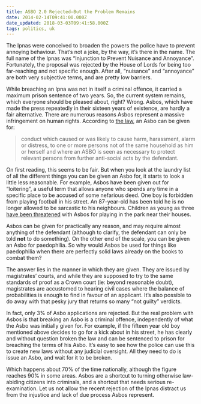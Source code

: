 ```yaml
---
title: ASBO 2.0 Rejected—But the Problem Remains
date: 2014-02-14T09:41:00.000Z
date_updated: 2018-03-03T09:41:58.000Z
tags: politics, uk
---
```


The Ipnas were conceived to broaden the powers the police have to prevent annoying behaviour. That’s not a joke, by the way, it’s there in the name. The full name of the Ipnas was “Injunction to Prevent Nuisance and Annoyance”. Fortunately, the proposal was rejected by the House of Lords for being too far-reaching and not specific enough. After all, “nuisance” and “annoyance” are both very subjective terms, and are pretty low barriers.

While breaching an Ipna was not in itself a criminal offence, it carried a maximum prison sentence of two years. So, the current system remains, which everyone should be pleased about, right? Wrong. Asbos, which have made the press repeatedly in their sixteen years of existence, are hardly a fair alternative. There are numerous reasons Asbos represent a massive infringement on human rights. According to [the law](http://www.legislation.gov.uk/ukpga/1998/37/section/1), an Asbo can be given for:

> conduct which caused or was likely to cause harm, harassment, alarm or distress, to one or more persons not of the same household as him or herself and where an ASBO is seen as necessary to protect relevant persons from further anti-social acts by the defendant.

On first reading, this seems to be fair. But when you look at the laundry list of all the different things you can be given an Asbo for, it starts to look a little less reasonable. For example, Asbos have been given out for “loitering”, a useful term that allows anyone who spends any time in a specific place to be accused of some nefarious deed. One boy is forbidden from playing football in his street. An 87-year-old has been told he is no longer allowed to be sarcastic to his neighbours. Children as young as three [have been threatened](http://metro.co.uk/2013/08/15/children-get-police-warning-letters-for-intimidating-and-antisocial-behaviour-because-they-played-outside-3925725/) with Asbos for playing in the park near their houses.

Asbos can be given for practically any reason, and may require almost anything of the defendant (although to clarify, the defendant can only be told **not** to do something). On the other end of the scale, you can be given an Asbo for paedophilia. So why would Asbos be used for things like paedophilia when there are perfectly solid laws already on the books to combat them?

The answer lies in the manner in which they are given. They are issued by magistrates’ courts, and while they are supposed to try to the same standards of proof as a Crown court (ie: beyond reasonable doubt), magistrates are accustomed to hearing civil cases where the balance of probabilities is enough to find in favour of an applicant. It’s also possible to do away with that pesky jury that returns so many “not guilty” verdicts.

In fact, only 3% of Asbo applications are rejected. But the real problem with Asbos is that breaking an Asbo is a criminal offence, independently of what the Asbo was initially given for. For example, if the fifteen year old boy mentioned above decides to go for a kick about in his street, he has clearly and without question broken the law and can be sentenced to prison for breaching the terms of his Asbo. It’s easy to see how the police can use this to create new laws without any judicial oversight. All they need to do is issue an Asbo, and wait for it to be broken.

Which happens about 70% of the time nationally, although the figure reaches 90% in some areas. Asbos are a shortcut to turning otherwise law-abiding citizens into criminals, and a shortcut that needs serious re-examination. Let us not allow the recent rejection of the Ipnas distract us from the injustice and lack of due process Asbos represent.
